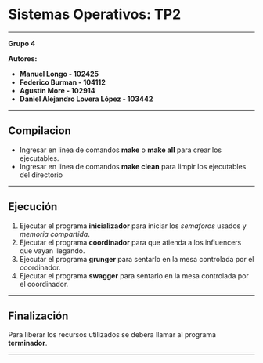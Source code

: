 # Sistemas Operativos: TP2 #  
---
**Grupo 4**  

**Autores:**  
- **Manuel Longo - 102425** 
- **Federico Burman - 104112**   
- **Agustín More - 102914**  
- **Daniel Alejandro Lovera López - 103442**
---
## Compilacion ##
- Ingresar en linea de comandos **make** o **make all** para crear los ejecutables.
- Ingresar en linea de comandos **make clean** para limpir los ejecutables del directorio
---
## Ejecución ##  
1. Ejecutar el programa **inicializador** para iniciar los *semaforos* usados y *memoria compartida*.
2. Ejecutar el programa **coordinador** para que atienda a los influencers que vayan llegando.
3. Ejecutar el programa **grunger** para sentarlo en la mesa controlada por el coordinador.
4. Ejecutar el programa **swagger** para sentarlo en la mesa controlada por el coordinador.
---
## Finalización ##  
Para liberar los recursos utilizados se debera llamar al programa **terminador**.  

---